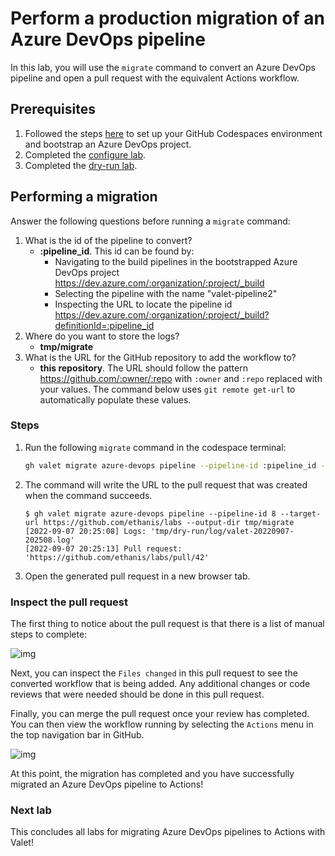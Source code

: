 # Perform a production migration of an Azure DevOps pipeline

In this lab, you will use the `migrate` command to convert an Azure DevOps pipeline and open a pull request with the equivalent Actions workflow.

## Prerequisites

1. Followed the steps [here](./readme.md#configure-your-codespace) to set up your GitHub Codespaces environment and bootstrap an Azure DevOps project.
2. Completed the [configure lab](./1-configure.md#configuring-credentials).
3. Completed the [dry-run lab](./4-dry-run.md).

## Performing a migration

Answer the following questions before running a `migrate` command:

1. What is the id of the pipeline to convert?
    - __:pipeline_id__. This id can be found by:
      - Navigating to the build pipelines in the bootstrapped Azure DevOps project <https://dev.azure.com/:organization/:project/_build>
      - Selecting the pipeline with the name "valet-pipeline2"
      - Inspecting the URL to locate the pipeline id <https://dev.azure.com/:organization/:project/_build?definitionId=:pipeline_id>
2. Where do you want to store the logs?
    - __tmp/migrate__
3. What is the URL for the GitHub repository to add the workflow to?
    - __this repository__. The URL should follow the pattern <https://github.com/:owner/:repo> with `:owner` and `:repo` replaced with your values. The command below uses `git remote get-url` to automatically populate these values.

### Steps

1. Run the following `migrate` command in the codespace terminal:

    ```bash
    gh valet migrate azure-devops pipeline --pipeline-id :pipeline_id --target-url $(git remote get-url origin) --output-dir ./tmp/migrate
    ```

2. The command will write the URL to the pull request that was created when the command succeeds.

   ```console
   $ gh valet migrate azure-devops pipeline --pipeline-id 8 --target-url https://github.com/ethanis/labs --output-dir tmp/migrate
   [2022-09-07 20:25:08] Logs: 'tmp/dry-run/log/valet-20220907-202508.log'
   [2022-09-07 20:25:13] Pull request: 'https://github.com/ethanis/labs/pull/42'
   ```

3. Open the generated pull request in a new browser tab.

### Inspect the pull request

The first thing to notice about the pull request is that there is a list of manual steps to complete:

![img](https://user-images.githubusercontent.com/8703324/189002125-45561312-dd26-42fd-bd38-a596614ee871.png)

Next, you can inspect the `Files changed` in this pull request to see the converted workflow that is being added. Any additional changes or code reviews that were needed should be done in this pull request.

Finally, you can merge the pull request once your review has completed. You can then view the workflow running by selecting the `Actions` menu in the top navigation bar in GitHub.

![img](https://user-images.githubusercontent.com/19557880/185509704-90243ec5-e77f-4baf-a9b2-d9a4d9fda199.png)

At this point, the migration has completed and you have successfully migrated an Azure DevOps pipeline to Actions!

### Next lab

This concludes all labs for migrating Azure DevOps pipelines to Actions with Valet!
